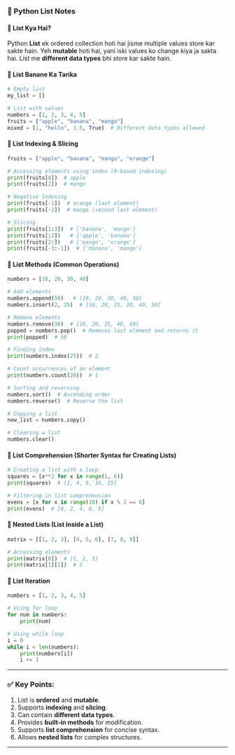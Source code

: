 ### 📌 Python List Notes  

#### 🔹 **List Kya Hai?**  
Python **List** ek ordered collection hoti hai jisme multiple values store kar sakte hain. Yeh **mutable** hoti hai, yani iski values ko change kiya ja sakta hai. List me **different data types** bhi store kar sakte hain.  

#### 🔹 **List Banane Ka Tarika**  
```python
# Empty list
my_list = []

# List with values
numbers = [1, 2, 3, 4, 5]
fruits = ["apple", "banana", "mango"]
mixed = [1, "hello", 3.5, True]  # Different data types allowed
```

#### 🔹 **List Indexing & Slicing**  
```python
fruits = ["apple", "banana", "mango", "orange"]

# Accessing elements using index (0-based indexing)
print(fruits[0])  # apple
print(fruits[2])  # mango

# Negative Indexing
print(fruits[-1])  # orange (last element)
print(fruits[-2])  # mango (second last element)

# Slicing
print(fruits[1:3])  # ['banana', 'mango']
print(fruits[:2])   # ['apple', 'banana']
print(fruits[2:])   # ['mango', 'orange']
print(fruits[-3:-1])  # ['banana', 'mango']
```

#### 🔹 **List Methods (Common Operations)**  
```python
numbers = [10, 20, 30, 40]

# Add elements
numbers.append(50)   # [10, 20, 30, 40, 50]
numbers.insert(2, 25)  # [10, 20, 25, 30, 40, 50]

# Remove elements
numbers.remove(30)  # [10, 20, 25, 40, 50]
popped = numbers.pop()  # Removes last element and returns it
print(popped)  # 50

# Finding index
print(numbers.index(25))  # 2

# Count occurrences of an element
print(numbers.count(20))  # 1

# Sorting and reversing
numbers.sort()  # Ascending order
numbers.reverse()  # Reverse the list

# Copying a list
new_list = numbers.copy()

# Clearing a list
numbers.clear()
```

#### 🔹 **List Comprehension (Shorter Syntax for Creating Lists)**
```python
# Creating a list with a loop
squares = [x**2 for x in range(1, 6)]
print(squares)  # [1, 4, 9, 16, 25]

# Filtering in list comprehension
evens = [x for x in range(10) if x % 2 == 0]
print(evens)  # [0, 2, 4, 6, 8]
```

#### 🔹 **Nested Lists (List Inside a List)**
```python
matrix = [[1, 2, 3], [4, 5, 6], [7, 8, 9]]

# Accessing elements
print(matrix[0])  # [1, 2, 3]
print(matrix[1][1])  # 5
```

#### 🔹 **List Iteration**
```python
numbers = [1, 2, 3, 4, 5]

# Using for loop
for num in numbers:
    print(num)

# Using while loop
i = 0
while i < len(numbers):
    print(numbers[i])
    i += 1
```

---
### ✅ **Key Points:**
1. List is **ordered** and **mutable**.
2. Supports **indexing** and **slicing**.
3. Can contain **different data types**.
4. Provides **built-in methods** for modification.
5. Supports **list comprehension** for concise syntax.
6. Allows **nested lists** for complex structures.

---


